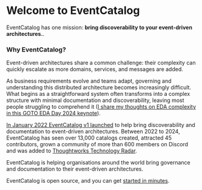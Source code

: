 # Welcome to EventCatalog

EventCatalog has one mission: **bring discoverability to your event-driven architectures.**.

### Why EventCatalog?

Event-driven architectures share a common challenge: their complexity can quickly escalate as more domains, services, and messages are added.

As business requirements evolve and teams adapt, governing and understanding this distributed architecture becomes increasingly difficult. What begins as a straightforward system often transforms into a complex structure with minimal documentation and discoverability, leaving most people struggling to comprehend it ([I share my thoughts on EDA complexity in this GOTO EDA Day 2024 keynote](https://www.youtube.com/watch?si=knTL9MABy-ubmdcs&v=VLUvfIm9wnQ&feature=youtu.be)).

[In January 2022 EventCatalog v1 launched](https://www.boyney.io/blog/2022-01-11-introducing-eventcatalog) to help bring discoverability and documentation to event-driven architectures. Between 2022 to 2024, EventCatalog has seen over 13,000 catalogs created, attracted 45 contributors, grown a community of more than 600 members on Discord and was added to [Thoughtworks Technology Radar](https://www.thoughtworks.com/en-gb/radar/tools/eventcatalog).

EventCatalog is helping organisations around the world bring governance and documentation to their event-driven architectures.

EventCatalog is open source, and you can get [started in minutes](https://eventcatalog.dev/docs/development/getting-started/installation).


